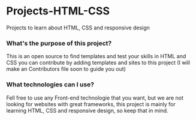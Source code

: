 # Projects-HTML-CSS
Projects to learn about HTML, CSS and responsive design

### What's the purpose of this project?
This is an open source to find templates and test your skills in HTML and CSS
you can contribute by adding templates and sites to this project (I will make an Contributors file soon to guide you out)

### What technologies can I use?
Fell free to use any Front-end technologie that you want, but we are not looking
for websites with great frameworks, this project is mainly for learning HTML, CSS and responsive design, so keep that in mind.

